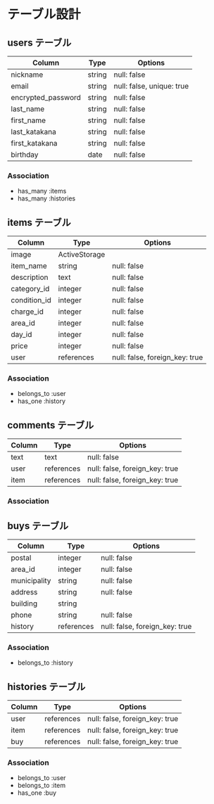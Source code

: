 # テーブル設計

## users テーブル

| Column              | Type   | Options     |
| ------------------- | ------ | ----------- |
| nickname            | string | null: false |
| email               | string | null: false, unique: true|
| encrypted_password  | string | null: false |
| last_name           | string | null: false |
| first_name          | string | null: false |
| last_katakana       | string | null: false |
| first_katakana      | string | null: false |
| birthday            | date   | null: false |

### Association

<!-- - has_many :comments -->
- has_many :items
- has_many :histories

## items テーブル

| Column          | Type       | Options                        |
| --------------- | ---------- | ------------------------------ |
| image           | ActiveStorage                               |
| item_name       | string     | null: false                    |
| description     | text       | null: false                    |
| category_id     | integer    | null: false                    |
| condition_id    | integer    | null: false                    |
| charge_id       | integer    | null: false                    |
| area_id         | integer    | null: false                    |
| day_id          | integer    | null: false                    |
| price           | integer    | null: false                    |
| user            | references | null: false, foreign_key: true |


### Association
<!-- - has_many :comments -->
- belongs_to :user
- has_one :history


## comments テーブル

| Column  | Type       | Options                        |
| ------- | ---------- | ------------------------------ |
| text    | text       | null: false                    |
| user    | references | null: false, foreign_key: true |
| item    | references | null: false, foreign_key: true |

### Association

<!-- - belongs_to :user -->
<!-- - belongs_to :item -->


## buys テーブル

| Column       | Type       | Options                        |
| ------------ | ---------- | ------------------------------ |
| postal       | integer    | null: false                    |
| area_id      | integer    | null: false                    |
| municipality | string     | null: false                    |
| address      | string     | null: false                    |
| building     | string     |                                |
| phone        | string     | null: false                    |
| history      | references | null: false, foreign_key: true |

### Association

- belongs_to :history


## histories テーブル

| Column  | Type       | Options                        |
| ------- | ---------- | ------------------------------ |
| user    | references | null: false, foreign_key: true |
| item    | references | null: false, foreign_key: true |
| buy     | references | null: false, foreign_key: true |

### Association

- belongs_to :user
- belongs_to :item
- has_one :buy